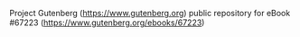 Project Gutenberg (https://www.gutenberg.org) public repository for
eBook #67223 (https://www.gutenberg.org/ebooks/67223)
